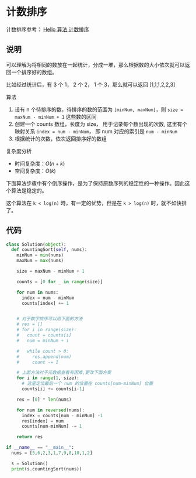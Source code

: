 # 计数排序
计数排序参考： [Hello 算法 计数排序](https://www.hello-algo.com/chapter_sorting/counting_sort/#1191)

## 说明
可以理解为将相同的数放在一起统计，分成一堆，那么根据数的大小依次就可以返回一个排序好的数组。

比如经过统计后，有 3 个 1， 2 个 2， 1 个 3，那么就可以返回 [1,1,1,2,2,3]

算法
1. 设有 n 个待排序的数，待排序的数的范围为 `[minNum, maxNum]`，则  `size = maxNum - minNum + 1` 这些数的区间
2. 创建一个 counts 数组，长度为 size， 用于记录每个数出现的次数, 这里有个映射关系 `index = num - minNum`， 即 num 对应的索引是 `num - minNum`
3. 根据统计的次数，依次返回排序好的数组


复杂度分析
- 时间复杂度：$O(n + k)$
- 空间复杂度：$O(k)$

下面算法步骤中有个倒序操作，是为了保持原数序列的稳定性的一种操作。因此这个算法是稳定的。

这个算法在 `k < log(n)` 時，有一定的优势，但是在 `k > log(n)` 时，就不如快排了。

## 代码
```py
class Solution(object):
  def countingSort(self, nums):
    minNum = min(nums)
    maxNum = max(nums)

    size = maxNum - minNum + 1

    counts = [0 for _ in range(size)]

    for num in nums:
      index = num - minNum
      counts[index] += 1


    # 对于数字排序可以用下面的方法
    # res = []
    # for i in range(size):
    #   count = counts[i]
    #   num = minNum + i

    #   while count > 0:
    #     res.append(num)
    #     count -= 1

    # 上面方法对于元数据查看有困难,更改下面方案
    for i in range(1, size):
      # 这里定位最后一个 num 的位置在 counts[num-minNum] 位置
      counts[i] += counts[i-1]

    res = [0] * len(nums)

    for num in reversed(nums):
      index = counts[num - minNum] -1
      res[index] = num
      counts[num-minNum] -= 1

    return res

if __name__ == "__main__":
  nums = [5,6,2,3,1,7,9,8,10,1,2]

  s = Solution()
  print(s.countingSort(nums))
```
